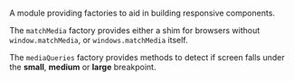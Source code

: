 A module providing factories to aid in building responsive components.

The `matchMedia` factory provides either a shim for browsers without `window.matchMedia`, or `windows.matchMedia` itself.

The `mediaQueries` factory provides methods to detect if screen falls under the **small**, **medium** or **large** breakpoint.
